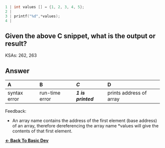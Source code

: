 ```c
1 | int values [] = {1, 2, 3, 4, 5};
2 | 
3 | printf("%d",*values);
4 | 
```

## Given the above C snippet, what is the output or result?

KSAs: 262, 263

## Answer
| A | B | ***C*** | D |
| :--- | :--- | :--- | :--- |
| syntax error | run-time error | ***1 is printed*** | prints address of array |


Feedback:

- An array name contains the address of the first element (base address) of an array, therefore dereferencing the array name *values will give the contents of that first element.

[**<- Back To Basic Dev**](../../../Basic_Dev.md)

